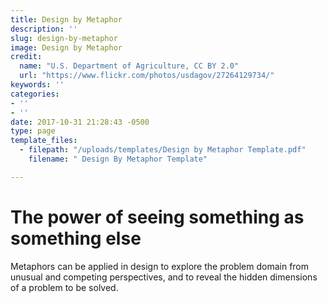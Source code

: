 ```yaml
---
title: Design by Metaphor
description: ''
slug: design-by-metaphor
image: Design by Metaphor
credit:
  name: "U.S. Department of Agriculture, CC BY 2.0"
  url: "https://www.flickr.com/photos/usdagov/27264129734/"
keywords: ''
categories:
- ''
- ''
date: 2017-10-31 21:28:43 -0500
type: page
template_files:
  - filepath: "/uploads/templates/Design by Metaphor Template.pdf"
    filename: " Design By Metaphor Template"

---
```

# The power of seeing something as something else

Metaphors can be applied in design to explore the problem domain from unusual and competing perspectives, and to reveal the hidden dimensions of a problem to be solved.
